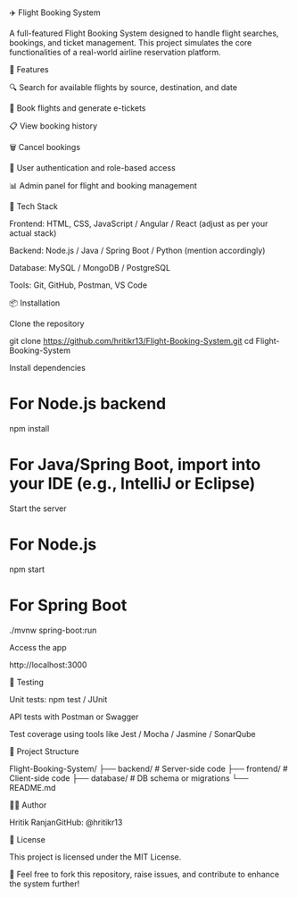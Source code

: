 ✈️ Flight Booking System

A full-featured Flight Booking System designed to handle flight searches, bookings, and ticket management. This project simulates the core functionalities of a real-world airline reservation platform.

🚀 Features

🔍 Search for available flights by source, destination, and date

🧾 Book flights and generate e-tickets

📋 View booking history

🗑️ Cancel bookings

👤 User authentication and role-based access

📊 Admin panel for flight and booking management

💠 Tech Stack

Frontend: HTML, CSS, JavaScript / Angular / React (adjust as per your actual stack)

Backend: Node.js / Java / Spring Boot / Python (mention accordingly)

Database: MySQL / MongoDB / PostgreSQL

Tools: Git, GitHub, Postman, VS Code

📦 Installation

Clone the repository

git clone https://github.com/hritikr13/Flight-Booking-System.git
cd Flight-Booking-System

Install dependencies

# For Node.js backend
npm install

# For Java/Spring Boot, import into your IDE (e.g., IntelliJ or Eclipse)

Start the server

# For Node.js
npm start

# For Spring Boot
./mvnw spring-boot:run

Access the app

http://localhost:3000

🧪 Testing

Unit tests: npm test / JUnit

API tests with Postman or Swagger

Test coverage using tools like Jest / Mocha / Jasmine / SonarQube

📁 Project Structure

Flight-Booking-System/
├── backend/        # Server-side code
├── frontend/       # Client-side code
├── database/       # DB schema or migrations
└── README.md

👨‍💼 Author

Hritik RanjanGitHub: @hritikr13

📄 License

This project is licensed under the MIT License.

🧠 Feel free to fork this repository, raise issues, and contribute to enhance the system further!

